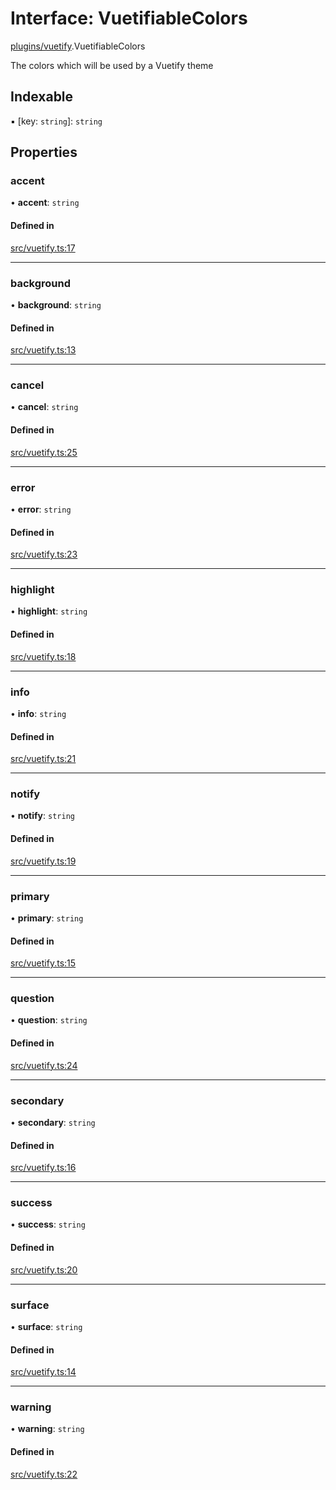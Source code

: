 # Interface: VuetifiableColors

[plugins/vuetify](../modules/plugins_vuetify.md).VuetifiableColors

The colors which will be used by a Vuetify theme

## Indexable

▪ [key: `string`]: `string`

## Properties

### <a id="accent" name="accent"></a> accent

• **accent**: `string`

#### Defined in

[src/vuetify.ts:17](https://github.com/jakguru/vueprint/blob/cca61f2/src/vuetify.ts#L17)

___

### <a id="background" name="background"></a> background

• **background**: `string`

#### Defined in

[src/vuetify.ts:13](https://github.com/jakguru/vueprint/blob/cca61f2/src/vuetify.ts#L13)

___

### <a id="cancel" name="cancel"></a> cancel

• **cancel**: `string`

#### Defined in

[src/vuetify.ts:25](https://github.com/jakguru/vueprint/blob/cca61f2/src/vuetify.ts#L25)

___

### <a id="error" name="error"></a> error

• **error**: `string`

#### Defined in

[src/vuetify.ts:23](https://github.com/jakguru/vueprint/blob/cca61f2/src/vuetify.ts#L23)

___

### <a id="highlight" name="highlight"></a> highlight

• **highlight**: `string`

#### Defined in

[src/vuetify.ts:18](https://github.com/jakguru/vueprint/blob/cca61f2/src/vuetify.ts#L18)

___

### <a id="info" name="info"></a> info

• **info**: `string`

#### Defined in

[src/vuetify.ts:21](https://github.com/jakguru/vueprint/blob/cca61f2/src/vuetify.ts#L21)

___

### <a id="notify" name="notify"></a> notify

• **notify**: `string`

#### Defined in

[src/vuetify.ts:19](https://github.com/jakguru/vueprint/blob/cca61f2/src/vuetify.ts#L19)

___

### <a id="primary" name="primary"></a> primary

• **primary**: `string`

#### Defined in

[src/vuetify.ts:15](https://github.com/jakguru/vueprint/blob/cca61f2/src/vuetify.ts#L15)

___

### <a id="question" name="question"></a> question

• **question**: `string`

#### Defined in

[src/vuetify.ts:24](https://github.com/jakguru/vueprint/blob/cca61f2/src/vuetify.ts#L24)

___

### <a id="secondary" name="secondary"></a> secondary

• **secondary**: `string`

#### Defined in

[src/vuetify.ts:16](https://github.com/jakguru/vueprint/blob/cca61f2/src/vuetify.ts#L16)

___

### <a id="success" name="success"></a> success

• **success**: `string`

#### Defined in

[src/vuetify.ts:20](https://github.com/jakguru/vueprint/blob/cca61f2/src/vuetify.ts#L20)

___

### <a id="surface" name="surface"></a> surface

• **surface**: `string`

#### Defined in

[src/vuetify.ts:14](https://github.com/jakguru/vueprint/blob/cca61f2/src/vuetify.ts#L14)

___

### <a id="warning" name="warning"></a> warning

• **warning**: `string`

#### Defined in

[src/vuetify.ts:22](https://github.com/jakguru/vueprint/blob/cca61f2/src/vuetify.ts#L22)
